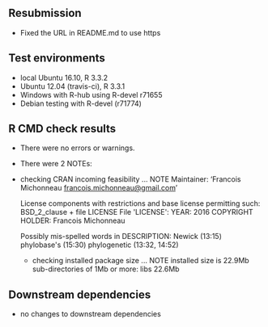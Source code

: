 ## Resubmission

* Fixed the URL in README.md to use https

## Test environments

- local Ubuntu 16.10, R 3.3.2
- Ubuntu 12.04 (travis-ci), R 3.3.1
- Windows with R-hub using R-devel r71655
- Debian testing with R-devel (r71774)

## R CMD check results

- There were no errors or warnings.

- There were 2 NOTEs:

* checking CRAN incoming feasibility ... NOTE
	Maintainer: ‘Francois Michonneau <francois.michonneau@gmail.com>’

	License components with restrictions and base license permitting such:
		BSD_2_clause + file LICENSE
	File 'LICENSE':
		YEAR: 2016
		COPYRIGHT HOLDER: Francois Michonneau

	Possibly mis-spelled words in DESCRIPTION:
		Newick (13:15)
		phylobase's (15:30)
		phylogenetic (13:32, 14:52)

  * checking installed package size ... NOTE
	installed size is 22.9Mb
	sub-directories of 1Mb or more:
		libs  22.6Mb

## Downstream dependencies

- no changes to downstream dependencies
